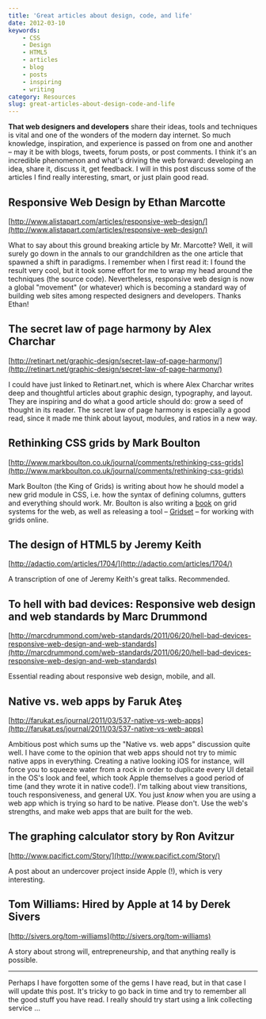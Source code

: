 ```yaml
---
title: 'Great articles about design, code, and life'
date: 2012-03-10
keywords:
    - CSS
    - Design
    - HTML5
    - articles
    - blog
    - posts
    - inspiring
    - writing
category: Resources
slug: great-articles-about-design-code-and-life
---
```


**That web designers and developers** share their ideas, tools and techniques is vital and one of the wonders of the modern day internet. So much knowledge, inspiration, and experience is passed on from one and another – may it be with blogs, tweets, forum posts, or post comments. I think it's an incredible phenomenon and what's driving the web forward: developing an idea, share it, discuss it, get feedback. I will in this post discuss some of the articles I find really interesting, smart, or just plain good read.

## Responsive Web Design by Ethan Marcotte
[http://www.alistapart.com/articles/responsive-web-design/](http://www.alistapart.com/articles/responsive-web-design/)
 
 What to say about this ground breaking article by Mr. Marcotte? Well, it will surely go down in the annals to our grandchildren as the one article that spawned a shift in paradigms. I remember when I first read it: I found the result very cool, but it took some effort for me to wrap my head around the techniques (the source code). Nevertheless, responsive web design is now a global "movement" (or whatever) which is becoming a standard way of building web sites among respected designers and developers. Thanks Ethan!
## The secret law of page harmony by Alex Charchar
[http://retinart.net/graphic-design/secret-law-of-page-harmony/](http://retinart.net/graphic-design/secret-law-of-page-harmony/)
 
 I could have just linked to Retinart.net, which is where Alex Charchar writes deep and thoughtful articles about graphic design, typography, and layout. They are inspiring and do what a good article should do: grow a seed of thought in its reader. The secret law of page harmony is especially a good read, since it made me think about layout, modules, and ratios in a new way.
## Rethinking CSS grids by Mark Boulton
[http://www.markboulton.co.uk/journal/comments/rethinking-css-grids](http://www.markboulton.co.uk/journal/comments/rethinking-css-grids)
 
 Mark Boulton (the King of Grids) is writing about how he should model a new grid module in CSS, i.e. how the syntax of defining columns, gutters and everything should work. Mr. Boulton is also writing a [book](http://www.fivesimplesteps.com/) on grid systems for the web, as well as releasing a tool – [Gridset](http://johanbrook.com/design/css/gridset/ "Gridset – create advanced grid systems on the web") – for working with grids online.
## The design of HTML5 by Jeremy Keith
[http://adactio.com/articles/1704/](http://adactio.com/articles/1704/)
 
 A transcription of one of Jeremy Keith's great talks. Recommended.
## To hell with bad devices: Responsive web design and web standards by Marc Drummond
[http://marcdrummond.com/web-standards/2011/06/20/hell-bad-devices-responsive-web-design-and-web-standards](http://marcdrummond.com/web-standards/2011/06/20/hell-bad-devices-responsive-web-design-and-web-standards)
 
 Essential reading about responsive web design, mobile, and all.
## Native vs. web apps by Faruk Ateş
[http://farukat.es/journal/2011/03/537-native-vs-web-apps](http://farukat.es/journal/2011/03/537-native-vs-web-apps)
 
 Ambitious post which sums up the "Native vs. web apps" discussion quite well. I have come to the opinion that web apps should not try to mimic native apps in everything. Creating a native looking iOS for instance, will force you to squeeze water from a rock in order to duplicate every UI detail in the OS's look and feel, which took Apple themselves a good period of time (and they wrote it in native code!). I'm talking about view transitions, touch responsiveness, and general UX. You just _know_ when you are using a web app which is trying so hard to be native. Please don't. Use the web's strengths, and make web apps that are built for the web.
## The graphing calculator story by Ron Avitzur
[http://www.pacifict.com/Story/](http://www.pacifict.com/Story/)
 
 A post about an undercover project inside Apple (!), which is very interesting.
## Tom Williams: Hired by Apple at 14 by Derek Sivers
[http://sivers.org/tom-williams](http://sivers.org/tom-williams)
 
 A story about strong will, entrepreneurship, and that anything really is possible.
* * *
Perhaps I have forgotten some of the gems I have read, but in that case I will update this post. It's tricky to go back in time and try to remember all the good stuff you have read. I really should try start using a link collecting service ...
